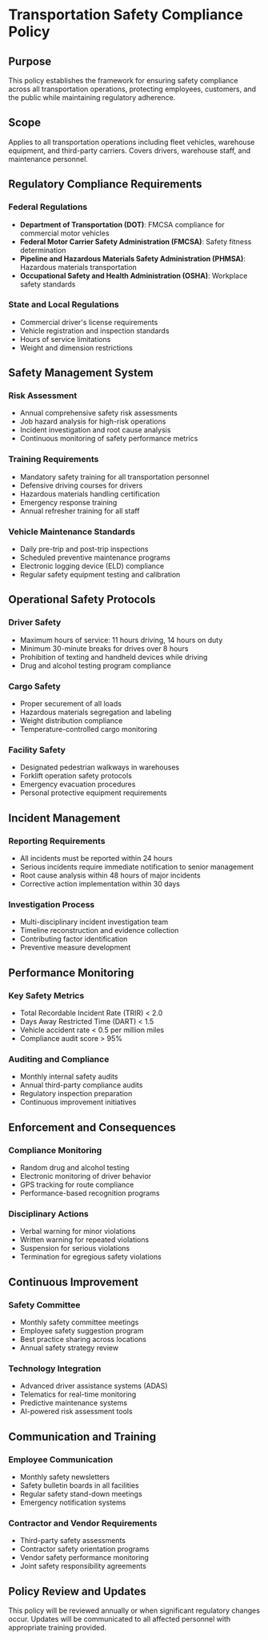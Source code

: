 # Transportation Safety Compliance Policy

## Purpose
This policy establishes the framework for ensuring safety compliance across all transportation operations, protecting employees, customers, and the public while maintaining regulatory adherence.

## Scope
Applies to all transportation operations including fleet vehicles, warehouse equipment, and third-party carriers. Covers drivers, warehouse staff, and maintenance personnel.

## Regulatory Compliance Requirements

### Federal Regulations
- **Department of Transportation (DOT)**: FMCSA compliance for commercial motor vehicles
- **Federal Motor Carrier Safety Administration (FMCSA)**: Safety fitness determination
- **Pipeline and Hazardous Materials Safety Administration (PHMSA)**: Hazardous materials transportation
- **Occupational Safety and Health Administration (OSHA)**: Workplace safety standards

### State and Local Regulations
- Commercial driver's license requirements
- Vehicle registration and inspection standards
- Hours of service limitations
- Weight and dimension restrictions

## Safety Management System

### Risk Assessment
- Annual comprehensive safety risk assessments
- Job hazard analysis for high-risk operations
- Incident investigation and root cause analysis
- Continuous monitoring of safety performance metrics

### Training Requirements
- Mandatory safety training for all transportation personnel
- Defensive driving courses for drivers
- Hazardous materials handling certification
- Emergency response training
- Annual refresher training for all staff

### Vehicle Maintenance Standards
- Daily pre-trip and post-trip inspections
- Scheduled preventive maintenance programs
- Electronic logging device (ELD) compliance
- Regular safety equipment testing and calibration

## Operational Safety Protocols

### Driver Safety
- Maximum hours of service: 11 hours driving, 14 hours on duty
- Minimum 30-minute breaks for drives over 8 hours
- Prohibition of texting and handheld devices while driving
- Drug and alcohol testing program compliance

### Cargo Safety
- Proper securement of all loads
- Hazardous materials segregation and labeling
- Weight distribution compliance
- Temperature-controlled cargo monitoring

### Facility Safety
- Designated pedestrian walkways in warehouses
- Forklift operation safety protocols
- Emergency evacuation procedures
- Personal protective equipment requirements

## Incident Management

### Reporting Requirements
- All incidents must be reported within 24 hours
- Serious incidents require immediate notification to senior management
- Root cause analysis within 48 hours of major incidents
- Corrective action implementation within 30 days

### Investigation Process
- Multi-disciplinary incident investigation team
- Timeline reconstruction and evidence collection
- Contributing factor identification
- Preventive measure development

## Performance Monitoring

### Key Safety Metrics
- Total Recordable Incident Rate (TRIR) < 2.0
- Days Away Restricted Time (DART) < 1.5
- Vehicle accident rate < 0.5 per million miles
- Compliance audit score > 95%

### Auditing and Compliance
- Monthly internal safety audits
- Annual third-party compliance audits
- Regulatory inspection preparation
- Continuous improvement initiatives

## Enforcement and Consequences

### Compliance Monitoring
- Random drug and alcohol testing
- Electronic monitoring of driver behavior
- GPS tracking for route compliance
- Performance-based recognition programs

### Disciplinary Actions
- Verbal warning for minor violations
- Written warning for repeated violations
- Suspension for serious violations
- Termination for egregious safety violations

## Continuous Improvement

### Safety Committee
- Monthly safety committee meetings
- Employee safety suggestion program
- Best practice sharing across locations
- Annual safety strategy review

### Technology Integration
- Advanced driver assistance systems (ADAS)
- Telematics for real-time monitoring
- Predictive maintenance systems
- AI-powered risk assessment tools

## Communication and Training

### Employee Communication
- Monthly safety newsletters
- Safety bulletin boards in all facilities
- Regular safety stand-down meetings
- Emergency notification systems

### Contractor and Vendor Requirements
- Third-party safety assessments
- Contractor safety orientation programs
- Vendor safety performance monitoring
- Joint safety responsibility agreements

## Policy Review and Updates
This policy will be reviewed annually or when significant regulatory changes occur. Updates will be communicated to all affected personnel with appropriate training provided.